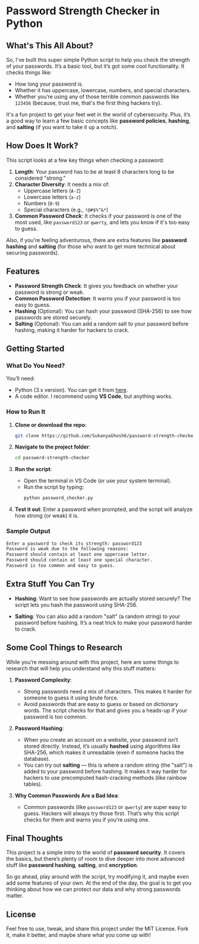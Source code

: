 # Password Strength Checker in Python

## What's This All About?

So, I’ve built this super simple Python script to help you check the strength of your passwords. It’s a basic tool, but it’s got some cool functionality. It checks things like:
- How long your password is.
- Whether it has uppercase, lowercase, numbers, and special characters.
- Whether you’re using any of those terrible common passwords like `123456` (because, trust me, that's the first thing hackers try).

It's a fun project to get your feet wet in the world of cybersecurity. Plus, it’s a good way to learn a few basic concepts like **password policies**, **hashing**, and **salting** (if you want to take it up a notch).

## How Does It Work?

This script looks at a few key things when checking a password:

1. **Length**: Your password has to be at least 8 characters long to be considered "strong."
2. **Character Diversity**: It needs a mix of:
   - Uppercase letters (`A-Z`)
   - Lowercase letters (`a-z`)
   - Numbers (`0-9`)
   - Special characters (e.g., `!@#$%^&*`)
3. **Common Password Check**: It checks if your password is one of the most used, like `password123` or `qwerty`, and lets you know if it's too easy to guess.

Also, if you're feeling adventurous, there are extra features like **password hashing** and **salting** (for those who want to get more technical about securing passwords).

## Features

- **Password Strength Check**: It gives you feedback on whether your password is strong or weak.
- **Common Password Detection**: It warns you if your password is too easy to guess.
- **Hashing** (Optional): You can hash your password (SHA-256) to see how passwords are stored securely.
- **Salting** (Optional): You can add a random salt to your password before hashing, making it harder for hackers to crack.

## Getting Started

### What Do You Need?

You’ll need:
- Python (3.x version). You can get it from [here](https://www.python.org/downloads/).
- A code editor. I recommend using **VS Code**, but anything works.

### How to Run It

1. **Clone or download the repo**:
   ```bash
   git clone https://github.com/SukanyaGhosh6/password-strength-checker.git
   ```
   
2. **Navigate to the project folder**:
   ```bash
   cd password-strength-checker
   ```

3. **Run the script**:
   - Open the terminal in VS Code (or use your system terminal).
   - Run the script by typing:
     ```bash
     python password_checker.py
     ```

4. **Test it out**: Enter a password when prompted, and the script will analyze how strong (or weak) it is.

### Sample Output

```bash
Enter a password to check its strength: password123
Password is weak due to the following reasons:
Password should contain at least one uppercase letter.
Password should contain at least one special character.
Password is too common and easy to guess.
```

## Extra Stuff You Can Try

- **Hashing**: Want to see how passwords are actually stored securely? The script lets you hash the password using SHA-256.
  
- **Salting**: You can also add a random "salt" (a random string) to your password before hashing. It’s a neat trick to make your password harder to crack.

## Some Cool Things to Research

While you’re messing around with this project, here are some things to research that will help you understand why this stuff matters:

1. **Password Complexity**:
   - Strong passwords need a mix of characters. This makes it harder for someone to guess it using brute force.
   - Avoid passwords that are easy to guess or based on dictionary words. The script checks for that and gives you a heads-up if your password is too common.

2. **Password Hashing**:
   - When you create an account on a website, your password isn’t stored directly. Instead, it’s usually **hashed** using algorithms like SHA-256, which makes it unreadable (even if someone hacks the database).
   - You can try out **salting** — this is where a random string (the "salt") is added to your password before hashing. It makes it way harder for hackers to use precomputed hash-cracking methods (like rainbow tables).

3. **Why Common Passwords Are a Bad Idea**:
   - Common passwords (like `password123` or `qwerty`) are super easy to guess. Hackers will always try those first. That’s why this script checks for them and warns you if you’re using one.

## Final Thoughts

This project is a simple intro to the world of **password security**. It covers the basics, but there’s plenty of room to dive deeper into more advanced stuff like **password hashing**, **salting**, and **encryption**. 

So go ahead, play around with the script, try modifying it, and maybe even add some features of your own. At the end of the day, the goal is to get you thinking about how we can protect our data and why strong passwords matter.

## License

Feel free to use, tweak, and share this project under the MIT License. Fork it, make it better, and maybe share what you come up with!
